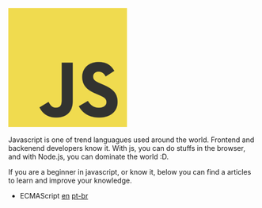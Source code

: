 ![javascript](icon.png)

Javascript is one of trend languagues used around the world. Frontend and backenend developers know it. With js, you can do stuffs in the browser, and with Node.js, you can dominate the world :D.

If you are a beginner in javascript, or know it, below you can find a articles to learn and improve your knowledge.

- ECMAScript [en](content/en/ecma-script.md) [pt-br](content/pt-br/ecma-script.md)
